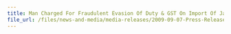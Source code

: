 ```yaml
---
title: Man Charged For Fraudulent Evasion Of Duty & GST On Import Of Japanese Cars
file_url: /files/news-and-media/media-releases/2009-09-07-Press-Release.pdf
---
```

